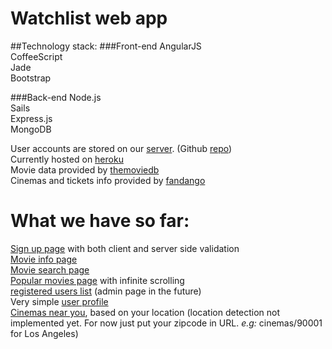 Watchlist web app
================

##Technology stack:
###Front-end
AngularJS  
CoffeeScript  
Jade  
Bootstrap  

###Back-end
Node.js  
Sails  
Express.js  
MongoDB  

User accounts are stored on our [server](http://watchlist-app-server.herokuapp.com/user). (Github [repo](https://github.com/Watchlist-App/watchlist-server))  
Currently hosted on [heroku](http://watchlist-webapp.herokuapp.com/#/)  
Movie data provided by [themoviedb](themoviedb.org)  
Cinemas and tickets info provided by [fandango](fandango.com)


What we have so far:
================================
[Sign up page](http://watchlist-webapp.herokuapp.com/#/signup) with both client and server side validation  
[Movie info page](http://watchlist-webapp.herokuapp.com/#/movie/100)  
[Movie search page](http://watchlist-webapp.herokuapp.com/#/search)  
[Popular movies page](http://watchlist-webapp.herokuapp.com/#/movies) with infinite scrolling  
[registered users list](http://watchlist-webapp.herokuapp.com/#/users) (admin page in the future)  
Very simple [user profile](http://watchlist-webapp.herokuapp.com/#/profile/52813effd528cc9e87000001)  
[Cinemas near you](http://watchlist-webapp.herokuapp.com/#/cinemas/90210), based on your location (location detection not implemented yet. For now just put your zipcode in URL. *e.g:* cinemas/90001 for Los Angeles)
